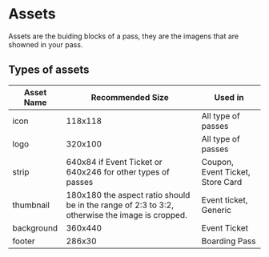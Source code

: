 Assets
===============

Assets are the buiding blocks of a pass, they are the imagens that are showned in your pass.

Types of assets
----------------

| Asset Name | Recommended Size | Used in                          | 
|------------|------------------|----------------------------------|
| icon       | 118x118			  | All type of passes               |
| logo		   | 320x100			  | All type of passes               |
| strip	   | 640x84 if Event Ticket or 640x246 for other types of passes 			   | Coupon, Event Ticket, Store Card |
| thumbnail  | 180x180 the aspect ratio should be in the range of 2:3 to 3:2, otherwise the image is cropped.				     | Event ticket, Generic            |
| background | 360x440		     | Event Ticket                     |
| footer	   | 286x30           | Boarding Pass                   |
